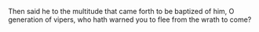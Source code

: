 Then said he to the multitude that came forth to be baptized of him, O generation of vipers, who hath warned you to flee from the wrath to come?
